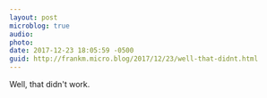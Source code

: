 ```yaml
---
layout: post
microblog: true
audio: 
photo: 
date: 2017-12-23 18:05:59 -0500
guid: http://frankm.micro.blog/2017/12/23/well-that-didnt.html
---
```

Well, that didn't work. 
